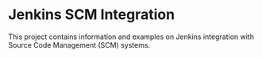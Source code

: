 # Jenkins SCM Integration

This project contains information and examples on Jenkins integration with Source Code Management (SCM) systems.



